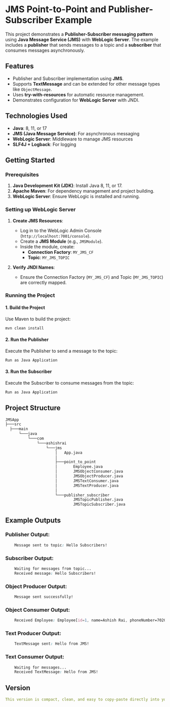 # JMS Point-to-Point and Publisher-Subscriber Example

This project demonstrates a **Publisher-Subscriber messaging pattern** using **Java Message Service (JMS)** with **WebLogic Server**. The example includes a **publisher** that sends messages to a topic and a **subscriber** that consumes messages asynchronously.

## Features
- Publisher and Subscriber implementation using **JMS**.
- Supports **TextMessage** and can be extended for other message types like `ObjectMessage`.
- Uses **try-with-resources** for automatic resource management.
- Demonstrates configuration for **WebLogic Server** with JNDI.

## Technologies Used
- **Java**: 8, 11, or 17
- **JMS (Java Message Service)**: For asynchronous messaging
- **WebLogic Server**: Middleware to manage JMS resources
- **SLF4J + Logback**: For logging

## Getting Started

### Prerequisites
1. **Java Development Kit (JDK)**: Install Java 8, 11, or 17.
2. **Apache Maven**: For dependency management and project building.
3. **WebLogic Server**: Ensure WebLogic is installed and running.

### Setting up WebLogic Server
1. **Create JMS Resources**:
   - Log in to the WebLogic Admin Console (`http://localhost:7001/console`).
   - Create a **JMS Module** (e.g., `JMSModule`).
   - Inside the module, create:
     - **Connection Factory**: `MY_JMS_CF`
     - **Topic**: `MY_JMS_TOPIC`

2. **Verify JNDI Names**:
   - Ensure the Connection Factory (`MY_JMS_CF`) and Topic (`MY_JMS_TOPIC`) are correctly mapped.

### Running the Project

#### 1. **Build the Project**
Use Maven to build the project:
```bash
mvn clean install
```

#### 2. **Run the Publisher**
Execute the Publisher to send a message to the topic:
```bash
Run as Java Application 
```

#### 3. **Run the Subscriber**
Execute the Subscriber to consume messages from the topic:
```bash
Run as Java Application 
```

## Project Structure
```bash
JMSApp
├───src
  ├───main
      └───java
          └───com
              └───ashishrai
                  └───jms
                      │   App.java
                      │
                      ├───point_to_point
                      │       Employee.java
                      │       JMSObjectConsumer.java
                      │       JMSObjectProducer.java
                      │       JMSTextConsumer.java
                      │       JMSTextProducer.java
                      │
                      └───publisher_subscriber
                              JMSTopicPublisher.java
                              JMSTopicSubscriber.java
```

## Example Outputs

### Publisher Output:
```css
    Message sent to topic: Hello Subscribers!
```
### Subscriber Output:
```css
    Waiting for messages from topic...
    Received message: Hello Subscribers!
```
### Object Producer Output:
```css
    Message sent successfully!
```
### Object Consumer Output:
```css
    Received Employee: Employee[id=1, name=Ashish Rai, phoneNumber=70200xxx95]
```
### Text Producer Output:
```css
    TextMessage sent: Hello from JMS!
```
### Text Consumer Output:
```css
    Waiting for messages...
    Received TextMessage: Hello from JMS!
```
## Version
```yaml
This version is compact, clean, and easy to copy-paste directly into your project. Let me know if you need any tweaks! 😊
```



